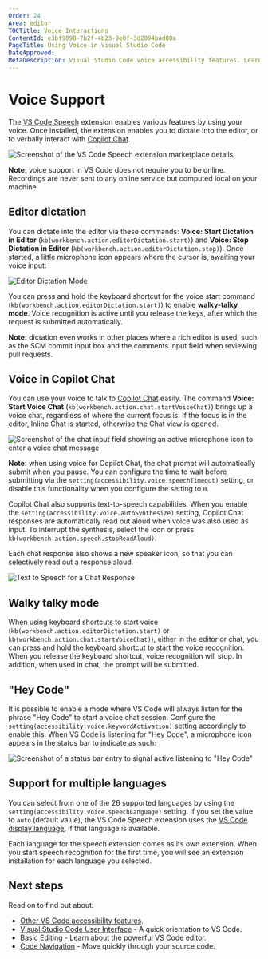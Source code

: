 ```yaml
---
Order: 24
Area: editor
TOCTitle: Voice Interactions
ContentId: e3bf9098-7b2f-4b23-9e0f-3d2094bad80a
PageTitle: Using Voice in Visual Studio Code
DateApproved:
MetaDescription: Visual Studio Code voice accessibility features. Learn here about the various ways VS Code can be used with voice.
---
```

# Voice Support

The [VS Code Speech](https://marketplace.visualstudio.com/items?itemName=ms-vscode.vscode-speech) extension enables various features by using your voice. Once installed, the extension enables you to dictate into the editor, or to verbally interact with [Copilot Chat](https://marketplace.visualstudio.com/items?itemName=GitHub.copilot-chat).

![Screenshot of the VS Code Speech extension marketplace details](images/accessibility/speech-extension.png)

**Note:** voice support in VS Code does not require you to be online. Recordings are never sent to any online service but computed local on your machine.

## Editor dictation

You can dictate into the editor via these commands: **Voice: Start Dictation in Editor** (`kb(workbench.action.editorDictation.start)`) and **Voice: Stop Dictation in Editor** (`kb(workbench.action.editorDictation.stop)`). Once started, a little microphone icon appears where the cursor is, awaiting your voice input:

![Editor Dictation Mode](images/accessibility/editor-dictate.png)

You can press and hold the keyboard shortcut for the voice start command (`kb(workbench.action.editorDictation.start)`) to enable **walky-talky mode**. Voice recognition is active until you release the keys, after which the request is submitted automatically.

**Note:** dictation even works in other places where a rich editor is used, such as the SCM commit input box and the comments input field when reviewing pull requests.

## Voice in Copilot Chat

You can use your voice to talk to [Copilot Chat](https://marketplace.visualstudio.com/items?itemName=GitHub.copilot-chat) easily. The command **Voice: Start Voice Chat** (`kb(workbench.action.chat.startVoiceChat)`) brings up a voice chat, regardless of where the current focus is. If the focus is in the editor, Inline Chat is started, otherwise the Chat view is opened.

![Screenshot of the chat input field showing an active microphone icon to enter a voice chat message](images/accessibility/voice-chat.png)

**Note:** when using voice for Copilot Chat, the chat prompt will automatically submit when you pause. You can configure the time to wait before submitting via the `setting(accessibility.voice.speechTimeout)` setting, or disable this functionality when you configure the setting to `0`.

Copilot Chat also supports text-to-speech capabilities. When you enable the `setting(accessibility.voice.autoSynthesize)` setting, Copilot Chat responses are automatically read out aloud when voice was also used as input. To interrupt the synthesis, select the icon or press `kb(workbench.action.speech.stopReadAloud)`.

Each chat response also shows a new speaker icon, so that you can selectively read out a response aloud.

![Text to Speech for a Chat Response](images/accessibility/text-to-speech.png)

## Walky talky mode

When using keyboard shortcuts to start voice (`kb(workbench.action.editorDictation.start)` or `kb(workbench.action.chat.startVoiceChat)`), either in the editor or chat, you can press and hold the keyboard shortcut to start the voice recognition. When you release the keyboard shortcut, voice recognition will stop. In addition, when used in chat, the prompt will be submitted.

## "Hey Code"

It is possible to enable a mode where VS Code will always listen for the phrase "Hey Code" to start a voice chat session. Configure the `setting(accessibility.voice.keywordActivation)` setting accordingly to enable this. When VS Code is listening for "Hey Code", a microphone icon appears in the status bar to indicate as such:

![Screenshot of a status bar entry to signal active listening to "Hey Code"](images/accessibility/hey-code.png)

## Support for multiple languages

You can select from one of the 26 supported languages by using the `setting(accessibility.voice.speechLanguage)` setting. If you set the value to `auto` (default value), the VS Code Speech extension uses the [VS Code display language](/docs/getstarted/locales.md), if that language is available.

Each language for the speech extension comes as its own extension. When you start speech recognition for the first time, you will see an extension installation for each language you selected.

## Next steps

Read on to find out about:

* [Other VS Code accessibility features](/docs/editor/accessibility.md).
* [Visual Studio Code User Interface](/docs/getstarted/userinterface.md) - A quick orientation to VS Code.
* [Basic Editing](/docs/editor/codebasics.md) - Learn about the powerful VS Code editor.
* [Code Navigation](/docs/editor/editingevolved.md) - Move quickly through your source code.
